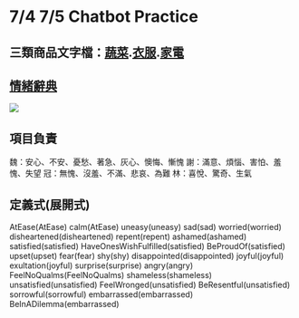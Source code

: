 # 7/4 7/5 Chatbot Practice

## 三類商品文字檔：[蔬菜](https://docs.google.com/spreadsheets/d/1-tNS3A6jTZPT2jk0M4RaspUEd6xpSR2saH9_MqiGBxo/edit?usp=sharing).[衣服](https://docs.google.com/spreadsheets/d/1J13I9yQMxCaCBT2q8YKmGFJ62DCLRc4tLVVBCR9Y1S4/edit?usp=sharing).[家電](https://docs.google.com/spreadsheets/d/1EXgubxhuCfdFd0UAs942EQ7PjZzZv5AztYj7JUroyfM/edit?usp=sharing)

## [情緒辭典](https://docs.google.com/spreadsheets/d/1GbTdZn-wWbIWg0gHxGyDghCSd0_Nr0Ct61_1IQFNRCA/edit?usp=sharing)

![](https://i.imgur.com/mepxXuA.png)


## 項目負責
魏：安心、不安、憂愁、著急、灰心、懊悔、慚愧
謝：滿意、煩惱、害怕、羞愧、失望
冠：無愧、沒羞、不滿、悲哀、為難
林：喜悅、驚奇、生氣

## 定義式(展開式)
AtEase(AtEase)
calm(AtEase)
uneasy(uneasy)
sad(sad)
worried(worried)
disheartened(disheartened)
repent(repent)
ashamed(ashamed)
satisfied(satisfied)
HaveOnesWishFulfilled(satisfied)
BeProudOf(satisfied)
upset(upset)
fear(fear)
shy(shy)
disappointed(disappointed)
joyful(joyful)
exultation(joyful)
surprise(surprise)
angry(angry)
FeelNoQualms(FeelNoQualms)
shameless(shameless)
unsatisfied(unsatisfied)
FeelWronged(unsatisfied)
BeResentful(unsatisfied)
sorrowful(sorrowful)
embarrassed(embarrassed)
BeInADilemma(embarrassed)

